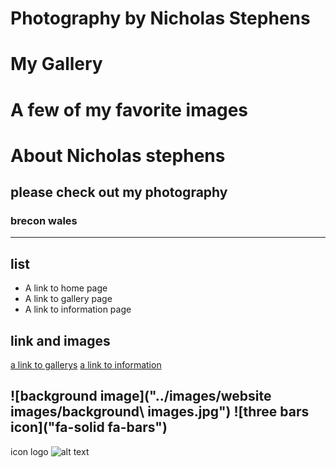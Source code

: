 # Photography by Nicholas Stephens
# My Gallery
# A few of my favorite images
# About Nicholas stephens
## please check out my photography
### brecon wales

---

## list
* A link to home page
* A link to gallery page
* A link to information page

## link and images
[a link to gallerys](gallery.html)
[a link to information](informaiton.html)

![background image]("../images/website images/background\ images.jpg")
![three bars icon]("fa-solid fa-bars")
---
icon logo
![alt text](assets/favicon/favicon.ico)